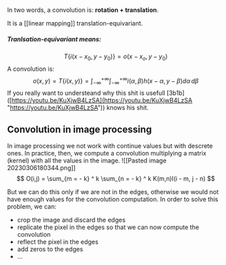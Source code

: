 In two words, a convolution is: __rotation + translation__.

It is a [[linear mapping]] translation-equivariant.

##### Tranlsation-equivariant means:
$$
T\{i(x - x_0, y - y_0)\} = o(x - x_o, y - y_0)
$$
A convolution is:
$$
o(x, y) = T\{i(x,y)\} = \int_{- \infty}^{+ \infty} \int_{- \infty}^{+ \infty} i(\alpha, \beta)h(x - \alpha, y - \beta)d\alpha \, d\beta
$$
If you really want to understeand why this shit is usefull [3b1b]([https://youtu.be/KuXjwB4LzSA](https://youtu.be/KuXjwB4LzSA "https://youtu.be/KuXjwB4LzSA")) knows his shit.


## Convolution in image processing

In image processing we not work with continue values but with descrete ones. In practice, then, we compute a convolution multiplying a matrix (kernel) with all the values in the image.
![[Pasted image 20230306180344.png]]
$$
O(i,j) = \sum_{m = - k} ^ k \sum_{n = - k} ^ k K(m,n)I(i - m, j - n)
$$

But we can do this only if we are not in the edges, otherwise we would not have enough values for the convolution computation. In order to solve this problem, we can:
- crop the image and discard the edges
- replicate the pixel in the edges so that we can now compute the convolution
- reflect the pixel in the edges
- add zeros to the edges 
- ...

